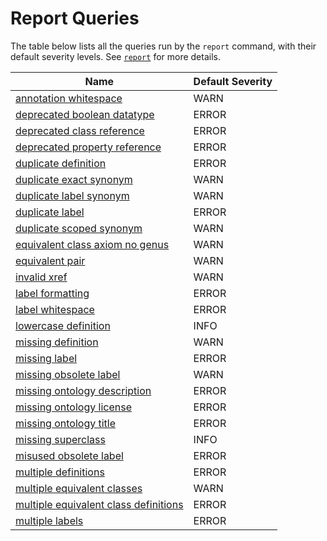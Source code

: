 # Report Queries

The table below lists all the queries run by the `report` command,
with their default severity levels.
See [`report`](../report) for more details.

| Name  | Default Severity
|-------|-------------------
| [annotation whitespace](annotation_whitespace)  | WARN
| [deprecated boolean datatype](deprecated_boolean_datatype)  | ERROR
| [deprecated class reference](deprecated_class_reference)  | ERROR
| [deprecated property reference](deprecated_property_reference)  | ERROR
| [duplicate definition](duplicate_definition)  | ERROR
| [duplicate exact synonym](duplicate_exact_synonym)  | WARN
| [duplicate label synonym](duplicate_label_synonym)  | WARN
| [duplicate label](duplicate_label)  | ERROR
| [duplicate scoped synonym](duplicate_scoped_synonym)  | WARN
| [equivalent class axiom no genus](equivalent_class_axiom_no_genus) | WARN
| [equivalent pair](equivalent_pair)  | WARN
| [invalid xref](invalid_xref)  | WARN
| [label formatting](label_formatting)  | ERROR
| [label whitespace](label_whitespace)  | ERROR
| [lowercase definition](lowercase_definition)  | INFO
| [missing definition](missing_definition)  | WARN
| [missing label](missing_label)  | ERROR
| [missing obsolete label](missing_obsolete_label)  | WARN
| [missing ontology description](missing_ontology_description)  | ERROR
| [missing ontology license](missing_ontology_license)  | ERROR
| [missing ontology title](missing_ontology_title)  | ERROR
| [missing superclass](missing_superclass)  | INFO
| [misused obsolete label](misused_obsolete_label)  | ERROR
| [multiple definitions](multiple_definitions)  | ERROR
| [multiple equivalent classes](multiple_equivalent_classes)  | WARN
| [multiple equivalent class definitions](multiple_equivalent_class_definitions)  | ERROR
| [multiple labels](multiple_labels)  | ERROR
